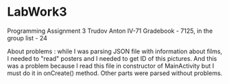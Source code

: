 # LabWork3
 Programming Assignment 3
 Trudov Anton IV-71
 Gradebook - 7125, in the group list - 24
 
 About problems : while I was parsing JSON file with information about films, I needed to "read" posters and I needed to get ID of this pictures.
 And this was a problem because I read this file in constructor of MainActivity but I must do it in onCreate() method.
 Other parts were parsed without problems.

 
